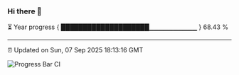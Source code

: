 ### Hi there 👋

⏳ Year progress { ████████████████████▁▁▁▁▁▁▁▁▁▁ } 68.43 %

---

⏰ Updated on Sun, 07 Sep 2025 18:13:16 GMT

![Progress Bar CI](https://github.com/Shyam-Makwana/GitHub-Actions-Demo/workflows/Progress%20Bar%20CI/badge.svg)
